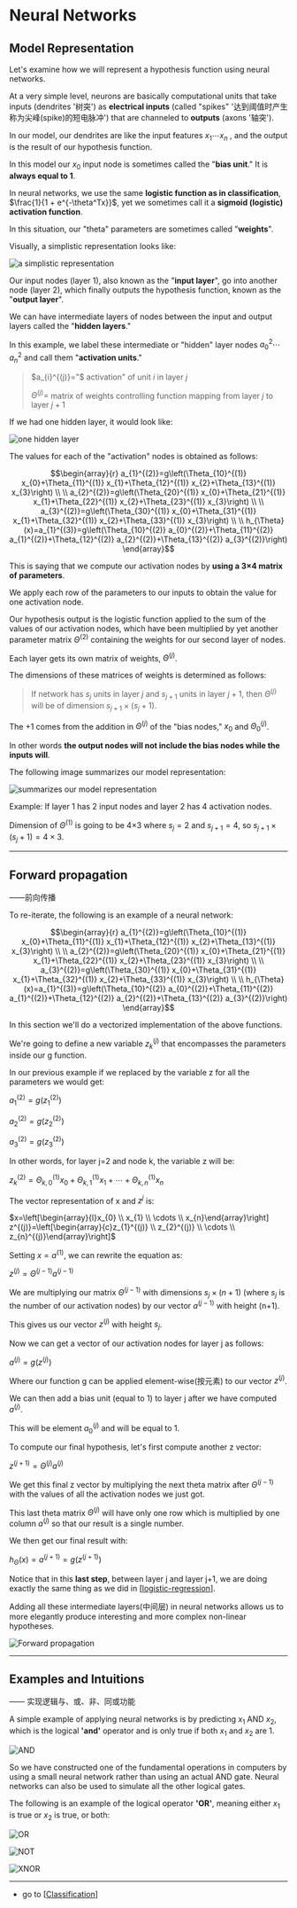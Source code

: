 # Neural Networks

## Model Representation
Let's examine how we will represent a hypothesis function using neural networks. 

At a very simple level, neurons are basically computational units that take inputs (dendrites '树突') as **electrical inputs** (called "spikes" '达到阈值时产生称为尖峰(spike)的短电脉冲') that are channeled to **outputs** (axons '轴突'). 

In our model, our dendrites are like the input features $x_1\cdots x_n$ , 
and the output is the result of our hypothesis function. 

In this model our $x_0$ input node is sometimes called the "**bias unit**." It is **always equal to 1**. 

In neural networks, we use the same **logistic function as in classification**, $\frac{1}{1 + e^{-\theta^Tx}}$, 
yet we sometimes call it a **sigmoid (logistic) activation function**. 

In this situation, our "theta" parameters are sometimes called "**weights**".

Visually, a simplistic representation looks like:

![a simplistic representation](../img/a%20simplistic%20representation%20of%20neural%20network.png)

Our input nodes (layer 1), also known as the "**input layer**", go into another node (layer 2), 
which finally outputs the hypothesis function, known as the "**output layer**".

We can have intermediate layers of nodes between the input and output layers called the "**hidden layers**."

In this example, we label these intermediate or "hidden" layer nodes $a^2_0 \cdots a^2_n$ and call them "**activation units**."

> $a_{i}^{(j)}="$ activation" of unit $i$ in layer $j$
>
> $\Theta^{(j)}=$ matrix of weights controlling function mapping from layer $j$ to layer $j+1$

If we had one hidden layer, it would look like:

![one hidden layer](../img/neural%20network%20with%20one%20hidden%20layer.png)

The values for each of the "activation" nodes is obtained as follows:

$$\begin{array}{r}
a_{1}^{(2)}=g\left(\Theta_{10}^{(1)} x_{0}+\Theta_{11}^{(1)} x_{1}+\Theta_{12}^{(1)} x_{2}+\Theta_{13}^{(1)} x_{3}\right) \\
\\
a_{2}^{(2)}=g\left(\Theta_{20}^{(1)} x_{0}+\Theta_{21}^{(1)} x_{1}+\Theta_{22}^{(1)} x_{2}+\Theta_{23}^{(1)} x_{3}\right) \\
\\
a_{3}^{(2)}=g\left(\Theta_{30}^{(1)} x_{0}+\Theta_{31}^{(1)} x_{1}+\Theta_{32}^{(1)} x_{2}+\Theta_{33}^{(1)} x_{3}\right) \\
\\
h_{\Theta}(x)=a_{1}^{(3)}=g\left(\Theta_{10}^{(2)} a_{0}^{(2)}+\Theta_{11}^{(2)} a_{1}^{(2)}+\Theta_{12}^{(2)} a_{2}^{(2)}+\Theta_{13}^{(2)} a_{3}^{(2)}\right)
\end{array}$$

This is saying that we compute our activation nodes by **using a 3×4 matrix of parameters**. 

We apply each row of the parameters to our inputs to obtain the value for one activation node. 

Our hypothesis output is the logistic function applied to the sum of the values of our activation nodes, 
which have been multiplied by yet another parameter matrix $\Theta^{(2)}$ containing the weights for our second layer of nodes.

Each layer gets its own matrix of weights, $\Theta^{(j)}$.

The dimensions of these matrices of weights is determined as follows:

> If network has $s_{j}$ units in layer $j$ and $s_{j+1}$ units in layer $j+1,$ then $\Theta^{(j)}$ will be of dimension $s_{j+1} \times\left(s_{j}+1\right)$.

The +1 comes from the addition in $\Theta^{(j)}$ of the "bias nodes," $x_0$ and $\Theta_0^{(j)}$. 

In other words **the output nodes will not include the bias nodes while the inputs will**. 

The following image summarizes our model representation:

![summarizes our model representation](../img/summarizes%20our%20model%20representation.png)

Example: If layer 1 has 2 input nodes and layer 2 has 4 activation nodes. 

Dimension of $\Theta^{(1)}$ is going to be 4×3 where $s_j = 2$ and $s_{j+1} = 4$, 
so $s_{j+1} \times (s_j + 1) = 4 \times 3$.

---
## Forward propagation
——前向传播

To re-iterate, the following is an example of a neural network:

$$\begin{array}{r}
a_{1}^{(2)}=g\left(\Theta_{10}^{(1)} x_{0}+\Theta_{11}^{(1)} x_{1}+\Theta_{12}^{(1)} x_{2}+\Theta_{13}^{(1)} x_{3}\right) \\
\\
a_{2}^{(2)}=g\left(\Theta_{20}^{(1)} x_{0}+\Theta_{21}^{(1)} x_{1}+\Theta_{22}^{(1)} x_{2}+\Theta_{23}^{(1)} x_{3}\right) \\
\\
a_{3}^{(2)}=g\left(\Theta_{30}^{(1)} x_{0}+\Theta_{31}^{(1)} x_{1}+\Theta_{32}^{(1)} x_{2}+\Theta_{33}^{(1)} x_{3}\right) \\
\\
h_{\Theta}(x)=a_{1}^{(3)}=g\left(\Theta_{10}^{(2)} a_{0}^{(2)}+\Theta_{11}^{(2)} a_{1}^{(2)}+\Theta_{12}^{(2)} a_{2}^{(2)}+\Theta_{13}^{(2)} a_{3}^{(2)}\right)
\end{array}$$

In this section we'll do a vectorized implementation of the above functions. 

We're going to define a new variable $z_k^{(j)}$ that encompasses the parameters inside our g function. 

In our previous example if we replaced by the variable z for all the parameters we would get:

$a_{1}^{(2)}=g\left(z_{1}^{(2)}\right)$

$a_{2}^{(2)}=g\left(z_{2}^{(2)}\right)$

$a_{3}^{(2)}=g\left(z_{3}^{(2)}\right)$

In other words, for layer j=2 and node k, the variable z will be:

$z_{k}^{(2)}=\Theta_{k, 0}^{(1)} x_{0}+\Theta_{k, 1}^{(1)} x_{1}+\cdots+\Theta_{k, n}^{(1)} x_{n}$

The vector representation of x and $z^{j}$ is:

$x=\left[\begin{array}{l}x_{0} \\ x_{1} \\ \cdots \\ x_{n}\end{array}\right] z^{(j)}=\left[\begin{array}{c}z_{1}^{(j)} \\ z_{2}^{(j)} \\ \cdots \\ z_{n}^{(j)}\end{array}\right]$

Setting $x = a^{(1)}$, we can rewrite the equation as:

$z^{(j)}=\Theta^{(j-1)} a^{(j-1)}$

We are multiplying our matrix $\Theta^{(j-1)}$ with dimensions $s_j\times (n+1)$
(where $s_j$ is the number of our activation nodes) by our vector $a^{(j-1)}$ with height (n+1). 

This gives us our vector $z^{(j)}$ with height $s_j$. 

Now we can get a vector of our activation nodes for layer j as follows:

$a^{(j)}=g\left(z^{(j)}\right)$

Where our function g can be applied element-wise(按元素) to our vector $z^{(j)}$.

We can then add a bias unit (equal to 1) to layer j after we have computed $a^{(j)}$. 

This will be element $a_0^{(j)}$ and will be equal to 1. 

To compute our final hypothesis, let's first compute another z vector:

$z^{(j+1)}=\Theta^{(j)} a^{(j)}$

We get this final z vector by multiplying the next theta matrix after $\Theta^{(j-1)}$ with the values of all the activation nodes we just got. 

This last theta matrix $\Theta^{(j)}$ will have only one row which is multiplied by one column $a^{(j)}$ so that our result is a single number. 

We then get our final result with:

$h_{\Theta}(x)=a^{(j+1)}=g\left(z^{(j+1)}\right)$

Notice that in this **last step**, between layer j and layer j+1,
we are doing exactly the same thing as we did in [[logistic-regression]]. 

Adding all these intermediate layers(中间层) in neural networks allows us to more elegantly produce interesting and more complex non-linear hypotheses.

![Forward propagation](../img/Forward%20propagation.png)

---

## Examples and Intuitions 
—— 实现逻辑与、或、非、同或功能

A simple example of applying neural networks is by predicting $x_1$ AND $x_2$, 
which is the logical **'and'** operator and is only true if both $x_1$ and $x_2$ are 1.

![AND](../img/AND.png)

So we have constructed one of the fundamental operations in computers by using a small neural network rather than using an actual AND gate. Neural networks can also be used to simulate all the other logical gates. 

The following is an example of the logical operator **'OR'**, 
meaning either $x_1$ is true or $x_2$ is true, or both:

![OR](../img/OR.png)

![NOT](../img/NOT.png)

![XNOR](../img/XNOR.png)

---

- go to [[Classification]]



[//begin]: # "Autogenerated link references for markdown compatibility"
[logistic-regression]: logistic-regression "Logistic Regression"
[Classification]: classification "Classification"
[//end]: # "Autogenerated link references"